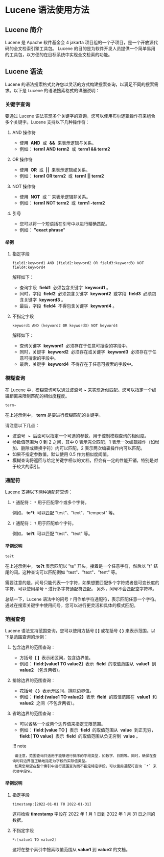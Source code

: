 # Lucene 语法使用方法

## Lucene 简介

Lucene 是 Apache 软件基金会 4 jakarta 项目组的一个子项目，是一个开放源代码的全文检索引擎工具包。
Lucene 的目的是为软件开发人员提供一个简单易用的工具包，以方便的在目标系统中实现全文检索的功能。

## Lucene 语法

Lucene 的语法搜索格式允许您以灵活的方式构建搜索查询，以满足不同的搜索需求。以下是 Lucene 的语法搜索格式的详细说明：

### 关键字查询

要通过 Lucene 语法实现多个关键字的查询，您可以使用布尔逻辑操作符来组合多个关键字。Lucene 支持以下几种操作符：

1. AND 操作符

    - 使用  __AND__  或  __&&__  来表示逻辑与关系。
    - 例如： __term1 AND term2__  或  __term1 && term2__ 

2. OR 操作符

    - 使用  __OR__  或  __||__  来表示逻辑或关系。
    - 例如： __term1 OR term2__  或  __term1 || term2__ 

3. NOT 操作符

    - 使用  __NOT__  或 `` 来表示逻辑非关系。
    - 例如： __term1 NOT term2__  或  __term1 -term2__ 

4. 引号

    - 您可以将一个短语括在引号中以进行精确匹配。
    - 例如： __"exact phrase"__ 

#### 举例

1. 指定字段

    ```lucene
    field1:keyword1 AND (field2:keyword2 OR field3:keyword3) NOT field4:keyword4
    ```

    解释如下：

    - 查询字段  __field1__  必须包含关键字  __keyword1__ 。
    - 同时，字段  __field2__  必须包含关键字  __keyword2__  或字段  __field3__  必须包含关键字  __keyword3__ 。
    - 最后，字段  __field4__  不得包含关键字  __keyword4__ 。

2. 不指定字段

    ```lucene
    keyword1 AND (keyword2 OR keyword3) NOT keyword4
    ```

    解释如下：

    - 查询关键字  __keyword1__  必须存在于任意可搜索的字段中。
    - 同时，关键字  __keyword2__  必须存在或关键字  __keyword3__  必须存在于任意可搜索的字段中。
    - 最后，关键字  __keyword4__  不得存在于任意可搜索的字段中。

### 模糊查询

在 Lucene 中，模糊查询可以通过波浪号 __~__ 来实现近似匹配。您可以指定一个编辑距离来限制匹配的相似度程度。

```lucene
term~
```

在上述示例中， __term__ 是要进行模糊匹配的关键字。

请注意以下几点：

- 波浪号  __~__  后面可以指定一个可选的参数，用于控制模糊查询的相似度。
- 参数值范围为 0 到 2 之间，其中 0 表示完全匹配，1 表示一次编辑操作（如增加、删除或替换字符）内可以匹配，2 表示两次编辑操作内可以匹配。
- 如果不指定参数值，默认使用 0.5 作为相似度阈值。
- 模糊查询将返回与给定关键字相似的文档，但会有一定的性能开销，特别是对于较大的索引。

### 通配符

Lucene 支持以下两种通配符查询：

1. `*` 通配符： `*` 用于匹配零个或多个字符。

    例如， __te*t__  可以匹配 "test"、"text"、"tempest" 等。

2. `?` 通配符： `?` 用于匹配单个字符。

    例如， __te?t__  可以匹配 "test"、"text" 等。

#### 举例说明

```lucene
te?t
```

在上述示例中， __te?t__ 表示匹配以 "te" 开头，接着是一个任意字符，然后以 "t" 结尾的词。这种查询可以匹配例如 "test"、"text"、"tent" 等。

需要注意的是，问号只能代表一个字符，如果想要匹配多个字符或者是可变长度的字符，可以使用星号 `*` 进行多字符通配符匹配。
另外，问号不会匹配空字符串。

总结一下，Lucene 语法中的问号 `?` 用作单字符通配符，表示匹配任意一个字符。通过在搜索关键字中使用问号，您可以进行更灵活和具体的模式匹配。

### 范围查询

Lucene 语法支持范围查询，您可以使用方括号 __[ ]__ 或花括号 __{ }__ 来表示范围。以下是范围查询的示例：

1. 包含边界的范围查询：

    - 方括号  __[ ]__  表示闭区间，包含边界值。
    - 例如： __field:[value1 TO value2]__  表示  __field__  的取值范围从  __value1__  到  __value2__ （包含两者）。

2. 排除边界的范围查询：

    - 花括号  __{ }__  表示开区间，排除边界值。
    - 例如： __field:{value1 TO value2}__  表示  __field__  的取值范围在  __value1__  和  __value2__  之间（不包含两者）。

3. 省略边界的范围查询：

    - 可以省略一个或两个边界值来指定无限范围。
    - 例如： __field:[value TO ]__  表示  __field__  的取值范围从  __value__  到正无穷， __field:[ TO value]__  表示  __field__  的取值范围从负无穷到  __value__ 。

    !!! note

        请注意，范围查询只适用于能够进行排序的字段类型，如数字、日期等。同时，确保在查询时将边界值正确地指定为字段的实际值类型。
        如果您希望在整个索引中进行范围查询而不指定特定字段，可以使用通配符查询 `*` 来代替字段名。

#### 举例说明

1. 指定字段

    ```lucene
    timestamp:[2022-01-01 TO 2022-01-31]
    ```

    这将检索 __timestamp__ 字段在 2022 年 1 月 1 日到 2022 年 1 月 31 日之间的数据。

2. 不指定字段

    ```lucene
    *:[value1 TO value2]
    ```

    这将在整个索引中搜索取值范围从 __value1__ 到 __value2__ 的文档。
